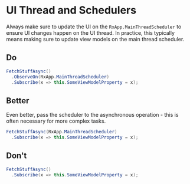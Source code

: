 # UI Thread and Schedulers
Always make sure to update the UI on the `RxApp.MainThreadScheduler` to ensure UI  changes happen on the UI thread. In practice, this typically means making sure to update view models on the main thread scheduler.

## Do
```csharp
FetchStuffAsync()
  .ObserveOn(RxApp.MainThreadScheduler)
  .Subscribe(x => this.SomeViewModelProperty = x);
```

## Better
Even better, pass the scheduler to the asynchronous operation - this is often
necessary for more complex tasks.

```csharp
FetchStuffAsync(RxApp.MainThreadScheduler)
  .Subscribe(x => this.SomeViewModelProperty = x);
```

## Don't

```csharp
FetchStuffAsync()
  .Subscribe(x => this.SomeViewModelProperty = x);
```

